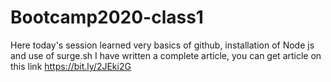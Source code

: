 # Bootcamp2020-class1
Here today's session learned  very basics of github, installation of Node js and use of surge.sh
I have written a complete article, you can get article on this link https://bit.ly/2JEki2G
